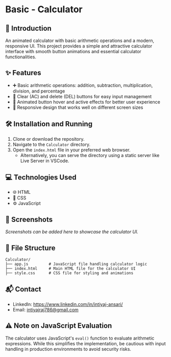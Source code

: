 # Basic - Calculator

## 🚀 Introduction
An animated calculator with basic arithmetic operations and a modern, responsive UI. This project provides a simple and attractive calculator interface with smooth button animations and essential calculator functionalities.

## ✨ Features
- ➕ Basic arithmetic operations: addition, subtraction, multiplication, division, and percentage
- 🧹 Clear (AC) and delete (DEL) buttons for easy input management
- 🎨 Animated button hover and active effects for better user experience
- 📱 Responsive design that works well on different screen sizes

## 🛠️ Installation and Running
1. Clone or download the repository.
2. Navigate to the `Calculator` directory.
3. Open the `index.html` file in your preferred web browser.
   - Alternatively, you can serve the directory using a static server like Live Server in VSCode.

## 💻 Technologies Used
- 🌐 HTML
- 🎨 CSS
- ⚙️ JavaScript

## 📸 Screenshots
*Screenshots can be added here to showcase the calculator UI.*


## 📁 File Structure
```
Calculator/
├── app.js         # JavaScript file handling calculator logic
├── index.html     # Main HTML file for the calculator UI
├── style.css      # CSS file for styling and animations
```

## 📬 Contact
- LinkedIn: https://www.linkedin.com/in/intiyaj-ansari/
- Email: intiyajraj786@gmail.com

## ⚠️ Note on JavaScript Evaluation
The calculator uses JavaScript's `eval()` function to evaluate arithmetic expressions. While this simplifies the implementation, be cautious with input handling in production environments to avoid security risks.


